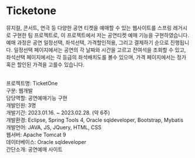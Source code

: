 # Ticketone
뮤지컬, 콘서트, 연극 등 다양한 공연 티켓을 예매할 수 있는 웹사이트를 스프링 레거시로 구현한 팀 프로젝트로, 이 프로젝트에서 저는 공연티켓 예매 기능을 구현하였습니다.
예매 과정은 공연 일정선택, 좌석선택, 가격할인적용, 그리고 결제하기 순으로 진행됩니다. 일정선택 페이지에서는 공연의 각 날짜와 시간을 고르고 잔여석을 조회할 수 있고, 좌석선택 페이지에서는 각 등급의 좌석배치도를 볼수 있으며, 가격 페이지에서는 정가 혹은 할인된 가격을 고를수 있습니다.

<br>프로젝트명: TicketOne
<br>구분: 웹개발
<br>담당역할: 공연예매기능 구현
<br>개발인원: 3명
<br>개발기간: 2023.01.16. ~ 2023.02.28. (약 6주)
<br>개발환경: Eclipse, Spring Tools 4, Oracle sqldeveloper, Bootstrap, Mybatis
<br>개발언어: JAVA, JS, JQuery, HTML, CSS
<br>웹서버: Apache Tomcat 9
<br>데이터베이스: Oracle sqldeveloper
<br>간단소개: 공연예매 사이트
